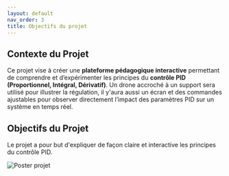 ```yaml
---
layout: default
nav_order: 3
title: Objectifs du projet
---
```




## Contexte du Projet

Ce projet vise à créer une **plateforme pédagogique interactive** permettant de comprendre et d’expérimenter les principes du **contrôle PID (Proportionnel, Intégral, Dérivatif)**. Un drone accroché à un support sera utilisé pour illustrer la régulation, il y'aura aussi un écran et des commandes ajustables pour observer directement l’impact des paramètres PID sur un système en temps réel.
## Objectifs du Projet

Le projet a pour but d'expliquer de façon claire et interactive les principes du contrôle PID.

![Poster projet](images/balance_2.pnj)
